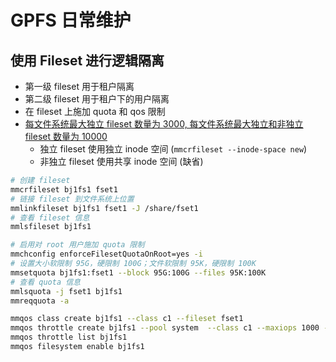 # GPFS 日常维护

## 使用 Fileset 进行逻辑隔离

* 第一级 fileset 用于租户隔离
* 第二级 fileset 用于租户下的用户隔离
* 在 fileset 上施加 quota 和 qos 限制
* [每文件系统最大独立 fileset 数量为 3000, 每文件系统最大独立和非独立 fileset 数量为 10000](https://www.ibm.com/docs/en/STXKQY/gpfsclustersfaq.html#filesets)
    * 独立 fileset 使用独立 inode 空间 (`mmcrfileset --inode-space new`)
    * 非独立 fileset 使用共享 inode 空间 (缺省)

```bash
# 创建 fileset
mmcrfileset bj1fs1 fset1
# 链接 fileset 到文件系统上位置
mmlinkfileset bj1fs1 fset1 -J /share/fset1
# 查看 fileset 信息
mmlsfileset bj1fs1

# 启用对 root 用户施加 quota 限制
mmchconfig enforceFilesetQuotaOnRoot=yes -i
# 设置大小软限制 95G，硬限制 100G；文件软限制 95K，硬限制 100K
mmsetquota bj1fs1:fset1 --block 95G:100G --files 95K:100K
# 查看 quota 信息
mmlsquota -j fset1 bj1fs1
mmreqquota -a

mmqos class create bj1fs1 --class c1 --fileset fset1
mmqos throttle create bj1fs1 --pool system  --class c1 --maxiops 1000 --maxmbs 100
mmqos throttle list bj1fs1
mmqos filesystem enable bj1fs1
```